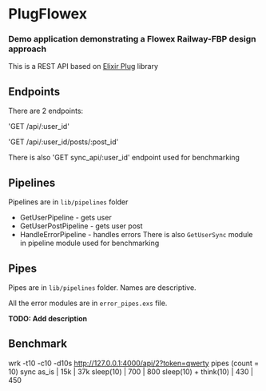 # PlugFlowex

### Demo application demonstrating a Flowex Railway-FBP design approach
This is a REST API based on [Elixir Plug](https://github.com/elixir-lang/plug) library


## Endpoints
There are 2 endpoints:

'GET /api/:user_id'

'GET /api/:user_id/posts/:post_id'

There is also 'GET sync_api/:user_id' endpoint used for benchmarking

## Pipelines
Pipelines are in `lib/pipelines` folder
- GetUserPipeline - gets user
- GetUserPostPipeline - gets user post
- HandleErrorPipeline - handles errors
There is also `GetUserSync` module in pipeline module used for benchmarking

## Pipes
Pipes are in `lib/pipelines` folder. Names are descriptive.

All the error modules are in `error_pipes.exs` file.
 
 





**TODO: Add description**

## Benchmark

wrk -t10 -c10 -d10s http://127.0.0.1:4000/api/2?token=qwerty
                            pipes (count = 10)     sync
as_is                    |  15k                 | 37k
sleep(10)                |  700                 | 800
sleep(10) + think(10)    |  430                 | 450
